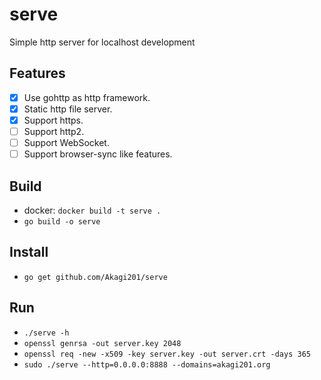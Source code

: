 # serve

Simple http server for localhost development

## Features
- [x] Use gohttp as http framework.
- [x] Static http file server.
- [x] Support https.
- [ ] Support http2.
- [ ] Support WebSocket.
- [ ] Support browser-sync like features.

## Build
* docker: `docker build -t serve .`
* `go build -o serve`

## Install
* `go get github.com/Akagi201/serve`

## Run
* `./serve -h`
* `openssl genrsa -out server.key 2048`
* `openssl req -new -x509 -key server.key -out server.crt -days 365`
* `sudo ./serve --http=0.0.0.0:8888 --domains=akagi201.org`

